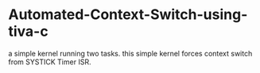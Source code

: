 # Automated-Context-Switch-using-tiva-c
a simple kernel running two tasks. this simple kernel forces context switch from SYSTICK Timer ISR.
